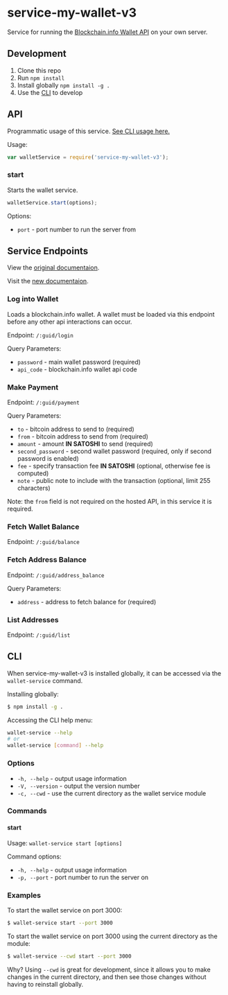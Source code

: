 
# service-my-wallet-v3

Service for running the [Blockchain.info Wallet API](https://blockchain.info/api/blockchain_wallet_api) on your own server.

## Development

  1. Clone this repo
  2. Run `npm install`
  3. Install globally `npm install -g .`
  4. Use the [CLI](#cli) to develop

## API

Programmatic usage of this service. [See CLI usage here.](#cli)

Usage:

```js
var walletService = require('service-my-wallet-v3');
```

### start

Starts the wallet service.

```js
walletService.start(options);
```

Options:

  * `port` - port number to run the server from

## Service Endpoints

View the [original documentaion](https://blockchain.info/api/blockchain_wallet_api).

Visit the [new documentaion](https://docs.blockchain.com).

### Log into Wallet

Loads a blockchain.info wallet. A wallet must be loaded via this endpoint before any other api interactions can occur.

Endpoint: `/:guid/login`

Query Parameters:

  * `password` - main wallet password (required)
  * `api_code` - blockchain.info wallet api code

### Make Payment

Endpoint: `/:guid/payment`

Query Parameters:

  * `to` - bitcoin address to send to (required)
  * `from` - bitcoin address to send from (required)
  * `amount` - amount **IN SATOSHI** to send (required)
  * `second_password` - second wallet password (required, only if second password is enabled)
  * `fee` - specify transaction fee **IN SATOSHI** (optional, otherwise fee is computed)
  * `note` - public note to include with the transaction (optional, limit 255 characters)

Note: the `from` field is not required on the hosted API, in this service it is required.

### Fetch Wallet Balance

Endpoint: `/:guid/balance`

### Fetch Address Balance

Endpoint: `/:guid/address_balance`

Query Parameters:

  * `address` - address to fetch balance for (required)

### List Addresses

Endpoint: `/:guid/list`

## CLI

When service-my-wallet-v3 is installed globally, it can be accessed via the `wallet-service` command.

Installing globally:

```sh
$ npm install -g .
```

Accessing the CLI help menu:

```sh
wallet-service --help
# or
wallet-service [command] --help
```

### Options

  * `-h, --help` - output usage information
  * `-V, --version` - output the version number
  * `-c, --cwd` - use the current directory as the wallet service module

### Commands

#### start

Usage: `wallet-service start [options]`

Command options:

  * `-h, --help` - output usage information
  * `-p, --port` - port number to run the server on

### Examples

To start the wallet service on port 3000:

```sh
$ wallet-service start --port 3000
```

To start the wallet service on port 3000 using the current directory as the module:

```sh
$ wallet-service --cwd start --port 3000
```

Why? Using `--cwd` is great for development, since it allows you to make changes in the current directory, and then see those changes without having to reinstall globally.
